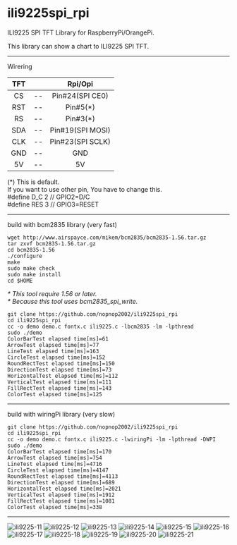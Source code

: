 # ili9225spi_rpi
ILI9225 SPI TFT Library for RaspberryPi/OrangePi.  

This library can show a chart to ILI9225 SPI TFT.   

----

Wirering   

|TFT||Rpi/Opi|
|:-:|:-:|:-:|
|CS|--|Pin#24(SPI CE0)|
|RST|--|Pin#5(*)|
|RS|--|Pin#3(*)|
|SDA|--|Pin#19(SPI MOSI)|
|CLK|--|Pin#23(SPI SCLK)|
|GND|--|GND|
|5V|--|5V|

(*) 
This is default.   
If you want to use other pin, You have to change this.   
#define D_C  2  // GPIO2=D/C   
#define RES  3  // GPIO3=RESET   

----

build with bcm2835 library (very fast)   

```
wget http://www.airspayce.com/mikem/bcm2835/bcm2835-1.56.tar.gz   
tar zxvf bcm2835-1.56.tar.gz   
cd bcm2835-1.56   
./configure   
make   
sudo make check   
sudo make install   
cd $HOME   
```

_\* This tool require 1.56 or later._   
_\* Because this tool uses bcm2835_spi_write._   


```
git clone https://github.com/nopnop2002/ili9225spi_rpi   
cd ili9225spi_rpi   
cc -o demo demo.c fontx.c ili9225.c -lbcm2835 -lm -lpthread   
sudo ./demo   
ColorBarTest elapsed time[ms]=61
ArrowTest elapsed time[ms]=77
LineTest elapsed time[ms]=163
CircleTest elapsed time[ms]=152
RoundRectTest elapsed time[ms]=150
DirectionTest elapsed time[ms]=73
HorizontalTest elapsed time[ms]=112
VerticalTest elapsed time[ms]=111
FillRectTest elapsed time[ms]=143
ColorTest elapsed time[ms]=125
```

----

build with wiringPi library (very slow)   

```
git clone https://github.com/nopnop2002/ili9225spi_rpi   
cd ili9225spi_rpi   
cc -o demo demo.c fontx.c ili9225.c -lwiringPi -lm -lpthread -DWPI   
sudo ./demo   
ColorBarTest elapsed time[ms]=170
ArrowTest elapsed time[ms]=754
LineTest elapsed time[ms]=4716
CircleTest elapsed time[ms]=4147
RoundRectTest elapsed time[ms]=4113
DirectionTest elapsed time[ms]=689
HorizontalTest elapsed time[ms]=2021
VerticalTest elapsed time[ms]=1912
FillRectTest elapsed time[ms]=1081
ColorTest elapsed time[ms]=338
```

---

![ili9225-11](https://user-images.githubusercontent.com/6020549/58362412-bfa46f00-7ed1-11e9-9c74-dd56ea798c2c.JPG)
![ili9225-12](https://user-images.githubusercontent.com/6020549/58362413-bfa46f00-7ed1-11e9-93c5-7a6c78b6b2a5.JPG)
![ili9225-13](https://user-images.githubusercontent.com/6020549/58362414-bfa46f00-7ed1-11e9-80a4-e3c8e6f0f901.JPG)
![ili9225-14](https://user-images.githubusercontent.com/6020549/58362415-c03d0580-7ed1-11e9-8506-bc6b8e9b9afd.JPG)
![ili9225-15](https://user-images.githubusercontent.com/6020549/58362416-c03d0580-7ed1-11e9-9f2a-b40fd4ee5776.JPG)
![ili9225-16](https://user-images.githubusercontent.com/6020549/58362417-c03d0580-7ed1-11e9-899d-a61d415d4947.JPG)
![ili9225-17](https://user-images.githubusercontent.com/6020549/58362418-c03d0580-7ed1-11e9-8a0d-fc3342925b06.JPG)
![ili9225-18](https://user-images.githubusercontent.com/6020549/58362419-c0d59c00-7ed1-11e9-8fec-2d5b673a877a.JPG)
![ili9225-19](https://user-images.githubusercontent.com/6020549/58362420-c0d59c00-7ed1-11e9-9b8b-cf3657149c2f.JPG)
![ili9225-20](https://user-images.githubusercontent.com/6020549/58362421-c16e3280-7ed1-11e9-8033-eea28354c9a5.JPG)
![ili9225-21](https://user-images.githubusercontent.com/6020549/58362674-a3ee9800-7ed4-11e9-9a87-2774e6b6dcc8.JPG)


